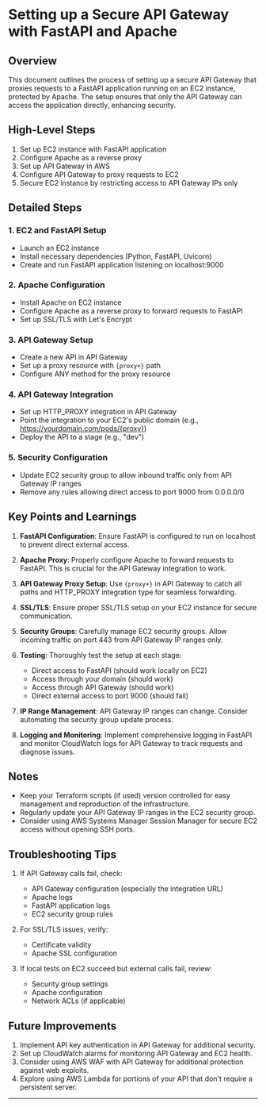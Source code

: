 # Setting up a Secure API Gateway with FastAPI and Apache

## Overview

This document outlines the process of setting up a secure API Gateway that proxies requests to a FastAPI application running on an EC2 instance, protected by Apache. The setup ensures that only the API Gateway can access the application directly, enhancing security.

## High-Level Steps

1. Set up EC2 instance with FastAPI application
2. Configure Apache as a reverse proxy
3. Set up API Gateway in AWS
4. Configure API Gateway to proxy requests to EC2
5. Secure EC2 instance by restricting access to API Gateway IPs only

## Detailed Steps

### 1. EC2 and FastAPI Setup

- Launch an EC2 instance
- Install necessary dependencies (Python, FastAPI, Uvicorn)
- Create and run FastAPI application listening on localhost:9000

### 2. Apache Configuration

- Install Apache on EC2 instance
- Configure Apache as a reverse proxy to forward requests to FastAPI
- Set up SSL/TLS with Let's Encrypt

### 3. API Gateway Setup

- Create a new API in API Gateway
- Set up a proxy resource with `{proxy+}` path
- Configure ANY method for the proxy resource

### 4. API Gateway Integration

- Set up HTTP_PROXY integration in API Gateway
- Point the integration to your EC2's public domain (e.g., https://yourdomain.com/pods/{proxy})
- Deploy the API to a stage (e.g., "dev")

### 5. Security Configuration

- Update EC2 security group to allow inbound traffic only from API Gateway IP ranges
- Remove any rules allowing direct access to port 9000 from 0.0.0.0/0

## Key Points and Learnings

1. **FastAPI Configuration**: Ensure FastAPI is configured to run on localhost to prevent direct external access.

2. **Apache Proxy**: Properly configure Apache to forward requests to FastAPI. This is crucial for the API Gateway integration to work.

3. **API Gateway Proxy Setup**: Use `{proxy+}` in API Gateway to catch all paths and HTTP_PROXY integration type for seamless forwarding.

4. **SSL/TLS**: Ensure proper SSL/TLS setup on your EC2 instance for secure communication.

5. **Security Groups**: Carefully manage EC2 security groups. Allow incoming traffic on port 443 from API Gateway IP ranges only.

6. **Testing**: Thoroughly test the setup at each stage:
   - Direct access to FastAPI (should work locally on EC2)
   - Access through your domain (should work)
   - Access through API Gateway (should work)
   - Direct external access to port 9000 (should fail)

7. **IP Range Management**: API Gateway IP ranges can change. Consider automating the security group update process.

8. **Logging and Monitoring**: Implement comprehensive logging in FastAPI and monitor CloudWatch logs for API Gateway to track requests and diagnose issues.

## Notes

- Keep your Terraform scripts (if used) version controlled for easy management and reproduction of the infrastructure.
- Regularly update your API Gateway IP ranges in the EC2 security group.
- Consider using AWS Systems Manager Session Manager for secure EC2 access without opening SSH ports.

## Troubleshooting Tips

1. If API Gateway calls fail, check:
   - API Gateway configuration (especially the integration URL)
   - Apache logs
   - FastAPI application logs
   - EC2 security group rules

2. For SSL/TLS issues, verify:
   - Certificate validity
   - Apache SSL configuration

3. If local tests on EC2 succeed but external calls fail, review:
   - Security group settings
   - Apache configuration
   - Network ACLs (if applicable)

## Future Improvements

1. Implement API key authentication in API Gateway for additional security.
2. Set up CloudWatch alarms for monitoring API Gateway and EC2 health.
3. Consider using AWS WAF with API Gateway for additional protection against web exploits.
4. Explore using AWS Lambda for portions of your API that don't require a persistent server.

---

